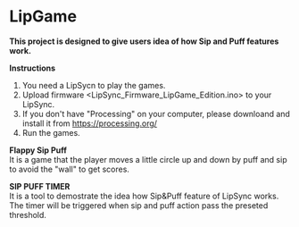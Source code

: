 # LipGame

**This project is designed to give users idea of how Sip and Puff features work.**
  
**Instructions**  
1. You need a LipSycn to play the games.
2. Upload firmware <LipSync_Firmware_LipGame_Edition.ino> to your LipSync.
3. If you don't have "Processing" on your computer, please downloand and install it from https://processing.org/
4. Run the games.
  
**Flappy Sip Puff**  
It is a game that the player moves a little circle up and down by puff and sip to avoid the "wall" to get scores.
  
**SIP PUFF TIMER**  
It is a tool to demostrate the idea how Sip&Puff feature of LipSync works.  
The timer will be triggered when sip and puff action pass the preseted threshold.
